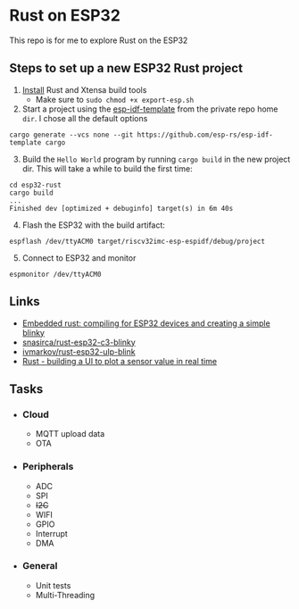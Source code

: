 # Rust on ESP32
This repo is for me to explore Rust on the ESP32

## Steps to set up a new ESP32 Rust project
1. [Install](https://github.com/esp-rs/rust-build) Rust and Xtensa build tools
    - Make sure to `sudo chmod +x export-esp.sh`
2. Start a project using the [esp-idf-template](https://github.com/esp-rs/esp-idf-template) from the private repo home `dir`. I chose all the default options
```
cargo generate --vcs none --git https://github.com/esp-rs/esp-idf-template cargo
```
3. Build the `Hello World` program by running `cargo build` in the new project dir. This will take a while to build the first time:
```
cd esp32-rust
cargo build
...
Finished dev [optimized + debuginfo] target(s) in 6m 40s
```
4. Flash the ESP32 with the build artifact:
```
espflash /dev/ttyACM0 target/riscv32imc-esp-espidf/debug/project
```
5. Connect to ESP32 and monitor
```
espmonitor /dev/ttyACM0
```

## Links
- [Embedded rust: compiling for ESP32 devices and creating a simple blinky](https://www.youtube.com/watch?v=Sm413MNQE_A)
- [snasirca/rust-esp32-c3-blinky](https://github.com/snasirca/rust-esp32-c3-blinky)
- [ivmarkov/rust-esp32-ulp-blink](https://github.com/ivmarkov/rust-esp32-ulp-blink)
- [Rust - building a UI to plot a sensor value in real time](https://www.youtube.com/watch?v=zUvHkkkrmIY)






## Tasks

- ### Cloud
    - MQTT upload data
    - OTA
- ### Peripherals
    - ADC
    - SPI
    - ~~I2C~~
    - WIFI
    - GPIO
    - Interrupt
    - DMA
- ### General
    - Unit tests
    - Multi-Threading
